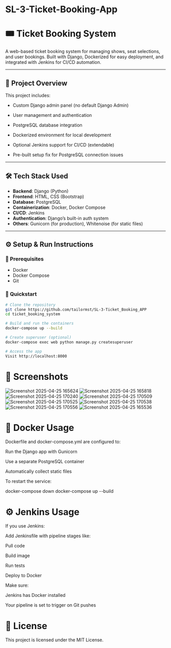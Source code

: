 # SL-3-Ticket-Booking-App
# 🎟️ Ticket Booking System

A web-based ticket booking system for managing shows, seat selections, and user bookings. Built with Django, Dockerized for easy deployment, and integrated with Jenkins for CI/CD automation.

---

## 📌 Project Overview

This project includes:

- Custom Django admin panel (no default Django Admin)

- User management and authentication

- PostgreSQL database integration

- Dockerized environment for local development

- Optional Jenkins support for CI/CD (extendable)

- Pre-built setup fix for PostgreSQL connection issues

---

## 🛠️ Tech Stack Used

- **Backend**: Django (Python)
- **Frontend**: HTML, CSS (Bootstrap)
- **Database**: PostgreSQL
- **Containerization**: Docker, Docker Compose
- **CI/CD**: Jenkins
- **Authentication**: Django’s built-in auth system
- **Others**: Gunicorn (for production), Whitenoise (for static files)

---

## ⚙️ Setup & Run Instructions

### 🔧 Prerequisites
- Docker
- Docker Compose
- Git

### 🚀 Quickstart

```bash
# Clone the repository
git clone https://github.com/tailormst/SL-3-Ticket_Booking_APP
cd ticket_booking_system

# Build and run the containers
docker-compose up --build

# Create superuser (optional)
docker-compose exec web python manage.py createsuperuser

# Access the app
Visit http://localhost:8000
```


# 📸 Screenshots

![Screenshot 2025-04-25 165624](https://github.com/user-attachments/assets/425d9a71-2a8a-4c25-8018-e569023955d9)
![Screenshot 2025-04-25 165818](https://github.com/user-attachments/assets/20737093-0a6a-473d-b336-a94234c9270a)
![Screenshot 2025-04-25 170240](https://github.com/user-attachments/assets/28895482-196f-4805-a55a-fb88d8b0c8a5)
![Screenshot 2025-04-25 170509](https://github.com/user-attachments/assets/da76b97f-0bca-4458-8e1b-9df0a00a48b2)
![Screenshot 2025-04-25 170525](https://github.com/user-attachments/assets/9d4253f3-4956-4f17-944b-ee5c8dcde2b3)
![Screenshot 2025-04-25 170538](https://github.com/user-attachments/assets/5ebd4a6b-cf3e-41aa-8772-fc38d8d356f7)
![Screenshot 2025-04-25 170556](https://github.com/user-attachments/assets/326dfd1f-7fb9-49cc-aef0-2bac7de71bb0)
![Screenshot 2025-04-25 165536](https://github.com/user-attachments/assets/d4833640-a913-46a4-98c8-bda6f7d49d90)


# 🐳 Docker Usage
Dockerfile and docker-compose.yml are configured to:

Run the Django app with Gunicorn

Use a separate PostgreSQL container

Automatically collect static files

To restart the service:

docker-compose down
docker-compose up --build

# ⚙️ Jenkins Usage
If you use Jenkins:

Add Jenkinsfile with pipeline stages like:

Pull code

Build image

Run tests

Deploy to Docker

Make sure:

Jenkins has Docker installed

Your pipeline is set to trigger on Git pushes

# 📄 License
This project is licensed under the MIT License.
